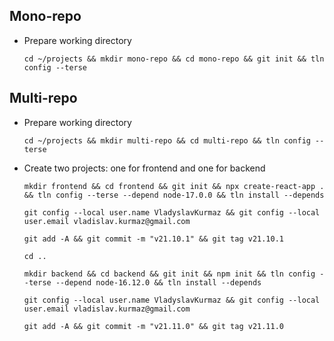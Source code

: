 ## Mono-repo
* Prepare working directory
  ```
  cd ~/projects && mkdir mono-repo && cd mono-repo && git init && tln config --terse
  ```

## Multi-repo
* Prepare working directory
  ```
  cd ~/projects && mkdir multi-repo && cd multi-repo && tln config --terse
  ```
* Create two projects: one for frontend and one for backend
  ```
  mkdir frontend && cd frontend && git init && npx create-react-app . && tln config --terse --depend node-17.0.0 && tln install --depends
  ```
  ```
  git config --local user.name VladyslavKurmaz && git config --local user.email vladislav.kurmaz@gmail.com
  ```
  ```
  git add -A && git commit -m "v21.10.1" && git tag v21.10.1
  ```
  ```
  cd ..
  ```
  ```
  mkdir backend && cd backend && git init && npm init && tln config --terse --depend node-16.12.0 && tln install --depends
  ```
  ```
  git config --local user.name VladyslavKurmaz && git config --local user.email vladislav.kurmaz@gmail.com
  ```
  ```
  git add -A && git commit -m "v21.11.0" && git tag v21.11.0
  ```

